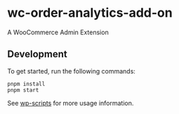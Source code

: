# wc-order-analytics-add-on

A WooCommerce Admin Extension

## Development

To get started, run the following commands:

```text
pnpm install
pnpm start
```

See [wp-scripts](https://github.com/WordPress/gutenberg/tree/master/packages/scripts) for more usage information.

